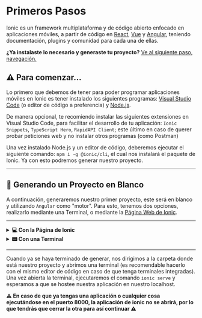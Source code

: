 # Primeros Pasos

Ionic es un framework multiplataforma y de código abierto enfocado en aplicaciones móviles, a partir de código en [React](https://ionicframework.com/docs/react), [Vue](https://ionicframework.com/docs/vue/overview) y [Angular](https://ionicframework.com/docs/angular/overview), teniendo documentación, plugins y comunidad para cada una de ellas.

**¿Ya instalaste lo necesario y generaste tu proyecto?** [Ve al siguiente paso, navegación.](https://github.com/Alwexis/Utilidades/blob/main/Guias/Ionic/2.%20Navegacion.md)

## ⚠️ Para comenzar...

Lo primero que debemos de tener para poder programar aplicaciones móviles en Ionic es tener instalado los siguientes programas: [Visual Studio Code](https://code.visualstudio.com) (o editor de código a preferencia) y [Node.js](https://nodejs.org/es/).

De manera opcional, te recomiendo instalar las siguientes extensiones en Visual Studio Code, para facilitar el desarrollo de tu aplicación: `Ionic Snippets`, `TypeScript Hero`, `RapidAPI Client`; este último en caso de querer probar peticiones web y no instalar otros programas (como Postman)



Una vez instalado Node.js y un editor de código, deberemos ejecutar el siguiente comando: `npm i -g @ionic/cli`, el cual nos instalará el paquete de Ionic. Ya con esto podremos generar nuestro proyecto.



------

## 📱 Generando un Proyecto en Blanco

A continuación, generaremos nuestro primer proyecto, este será en blanco y utilizando `Angular` como "motor". Para esto, tenemos dos opciones, realizarlo mediante una Terminal, o mediante la [Página Web de Ionic](https://ionicframework.com/start#basics).

------

<details>
    <summary><b>💻 Con la Página de Ionic</b></summary>
	<p>
        En este caso, como no nos permite un proyecto en blanco, generaremos uno con un Menú. Haz click en la imagen para ver un vídeo.
        <a href="https://i.imgur.com/Uj4bb7U.mp4" target="_blank">
        <img style="width: 128vh; height: 64vh;" src="https://imgur.com/wPENeCc.png">
		</a>
    </p>
</details>

<details>
    <summary><b>📟 Con una Terminal</b></summary>
	<p>
        Lo ideal es que utilicen el comando dentro de la carpeta en la cual tendrán todos sus proyectos. Puede demorar bastante el crear un proyecto.
        Comando: <code>ionic start Prueba blank --type=angular</code> o <code>ionic start`</code>.
        <img src="https://imgur.com/npkbvnO.png">
        Para terminar, debería de salir este mensajito.
		<img src="https://imgur.com/QaEejMq.png">
        <b>⚠️ NO es necesario crear una cuenta en Ionic :) ⚠️</b>
    </p>
</details>

------

Cuando ya se haya terminado de generar, nos dirigimos a la carpeta donde está nuestro proyecto y abrimos una terminal (es recomendable hacerlo con el mismo editor de código en caso de que tenga terminales integradas). Una vez abierta la terminal, ejecutaremos el comando `ionic serve` y esperamos a que se hostee nuestra aplicación en nuestro localhost.

**⚠️ En caso de que ya tengas una aplicación o cualquier cosa ejecutándose en el puerto 8000, la aplicación de ionic no se abrirá, por lo que tendrás que cerrar la otra para así continuar ⚠️**

